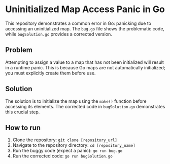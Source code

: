 # Uninitialized Map Access Panic in Go

This repository demonstrates a common error in Go: panicking due to accessing an uninitialized map.  The `bug.go` file shows the problematic code, while `bugSolution.go` provides a corrected version.

## Problem

Attempting to assign a value to a map that has not been initialized will result in a runtime panic.  This is because Go maps are not automatically initialized; you must explicitly create them before use.

## Solution

The solution is to initialize the map using the `make()` function before accessing its elements.  The corrected code in `bugSolution.go` demonstrates this crucial step.

## How to run

1. Clone the repository: `git clone [repository_url]`
2. Navigate to the repository directory: `cd [repository_name]`
3. Run the buggy code (expect a panic): `go run bug.go`
4. Run the corrected code: `go run bugSolution.go`